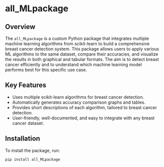 # all_MLpackage

## Overview

The `all_MLpackage` is a custom Python package that integrates multiple machine learning algorithms from scikit-learn to build a comprehensive breast cancer detection system. This package allows users to apply various ML algorithms to the same dataset, compare their accuracies, and visualize the results in both graphical and tabular formats. The aim is to detect breast cancer efficiently and to understand which machine learning model performs best for this specific use case.

## Key Features

- Uses multiple scikit-learn algorithms for breast cancer detection.
- Automatically generates accuracy comparison graphs and tables.
- Provides short descriptions of each algorithm, tailored to breast cancer detection.
- User-friendly, well-documented, and easy to integrate with any breast cancer dataset.

## Installation

To install the package, run:

```bash
pip install all_MLpackage
